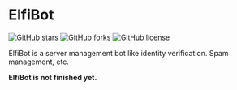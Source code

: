 # ElfiBot

[![GitHub stars](https://img.shields.io/github/stars/Titivoot/elfi-bot)](https://github.com/Titivoot/elfi-bot/stargazers)
[![GitHub forks](https://img.shields.io/github/forks/Titivoot/elfi-bot)](https://github.com/Titivoot/elfi-bot/network)
[![GitHub license](https://img.shields.io/github/license/Titivoot/elfi-bot)](https://github.com/Titivoot/elfi-bot/blob/master/LICENSE)

ElfiBot is a server management bot like identity verification. Spam management, etc.

**ElfiBot is not finished yet.**

